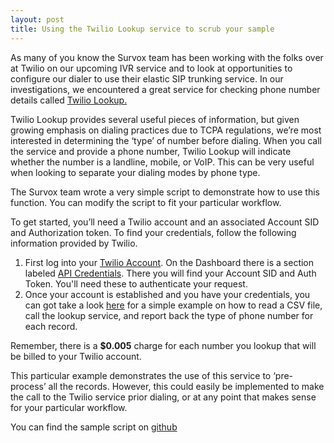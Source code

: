 ```yaml
---
layout: post
title: Using the Twilio Lookup service to scrub your sample
---
```


As many of you know the Survox team has been working with the folks over at Twilio on our upcoming IVR service and to look at opportunities to configure our dialer to use their elastic SIP trunking service. In our investigations, we encountered a great service for checking phone number details called [Twilio Lookup.](https://www.twilio.com/lookup) 

Twilio Lookup provides several useful pieces of information, but given growing emphasis on dialing practices due to TCPA regulations, we’re most interested in determining the ‘type’ of number before dialing. When you call the service and provide a phone number, Twilio Lookup will indicate whether the number is a landline, mobile, or VoIP. This can be very useful when looking to separate your dialing modes by phone type.

The Survox team wrote a very simple script to demonstrate how to use this function.  You can modify the script to fit your particular workflow.

To get started, you’ll need a Twilio account and an associated Account SID and Authorization token. To find your credentials, follow the following information provided by Twilio.

1. First log into your [Twilio Account](https://www.twilio.com/user/account). On the Dashboard there is a section labeled [API Credentials](https://www.twilio.com/user/account/settings#api-credentials). There you will find your Account SID and Auth Token. You'll need these to authenticate your request.
2.	Once your account is established and you have your credentials, you can got take a look [here](https://github.com/survox/sampleScrub) for a simple example on how to read a CSV file, call the lookup service, and report back the type of phone number for each record. 

Remember, there is a **$0.005** charge for each number you lookup that will be billed to your Twilio account.

This particular example demonstrates the use of this service to ‘pre-process’ all the records. However, this could easily be implemented to make the call to the Twilio service prior dialing, or at any point that makes sense for your particular workflow.

You can find the sample script on [github](https://github.com/survox/sampleScrub)
